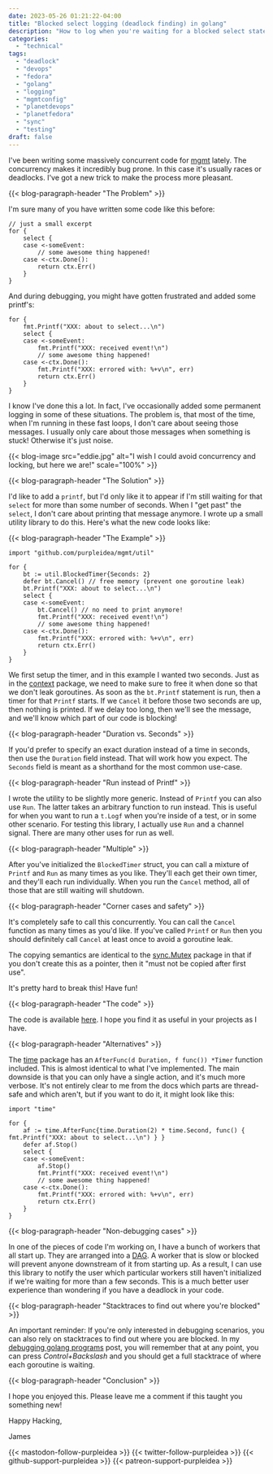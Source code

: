 ```yaml
---
date: 2023-05-26 01:21:22-04:00
title: "Blocked select logging (deadlock finding) in golang"
description: "How to log when you're waiting for a blocked select statement..."
categories:
  - "technical"
tags:
  - "deadlock"
  - "devops"
  - "fedora"
  - "golang"
  - "logging"
  - "mgmtconfig"
  - "planetdevops"
  - "planetfedora"
  - "sync"
  - "testing"
draft: false
---
```


I've been writing some massively concurrent code for [mgmt](https://github.com/purpleidea/mgmt/)
lately. The concurrency makes it incredibly bug prone. In this case it's usually
races or deadlocks. I've got a new trick to make the process more pleasant.

{{< blog-paragraph-header "The Problem" >}}

I'm sure many of you have written some code like this before:

```golang
// just a small excerpt
for {
	select {
	case <-someEvent:
		// some awesome thing happened!
	case <-ctx.Done():
		return ctx.Err()
	}
}
```

And during debugging, you might have gotten frustrated and added some printf's:

```golang
for {
	fmt.Printf("XXX: about to select...\n")
	select {
	case <-someEvent:
		fmt.Printf("XXX: received event!\n")
		// some awesome thing happened!
	case <-ctx.Done():
		fmt.Printf("XXX: errored with: %+v\n", err)
		return ctx.Err()
	}
}
```

I know I've done this a lot. In fact, I've occasionally added some permanent
logging in some of these situations. The problem is, that most of the time, when
I'm running in these fast loops, I don't care about seeing those messages. I
usually only care about those messages when something is stuck! Otherwise it's
just noise.

{{< blog-image src="eddie.jpg" alt="I wish I could avoid concurrency and locking, but here we are!" scale="100%" >}}

{{< blog-paragraph-header "The Solution" >}}

I'd like to add a `printf`, but I'd only like it to appear if I'm still waiting
for that `select` for more than some number of seconds. When I "get past" the
`select`, I don't care about printing that message anymore. I wrote up a small
utility library to do this. Here's what the new code looks like:

{{< blog-paragraph-header "The Example" >}}

```golang
import "github.com/purpleidea/mgmt/util"

for {
	bt := util.BlockedTimer{Seconds: 2}
	defer bt.Cancel() // free memory (prevent one goroutine leak)
	bt.Printf("XXX: about to select...\n")
	select {
	case <-someEvent:
		bt.Cancel() // no need to print anymore!
		fmt.Printf("XXX: received event!\n")
		// some awesome thing happened!
	case <-ctx.Done():
		fmt.Printf("XXX: errored with: %+v\n", err)
		return ctx.Err()
	}
}
```

We first setup the timer, and in this example I wanted two seconds. Just as in
the [context](https://godocs.io/context) package, we need to make sure to free
it when done so that we don't leak goroutines. As soon as the `bt.Printf`
statement is run, then a timer for that `Printf` starts. If we `Cancel` it
before those two seconds are up, then nothing is printed. If we delay too long,
then we'll see the message, and we'll know which part of our code is blocking!

{{< blog-paragraph-header "Duration vs. Seconds" >}}

If you'd prefer to specify an exact duration instead of a time in seconds, then
use the `Duration` field instead. That will work how you expect. The `Seconds`
field is meant as a shorthand for the most common use-case.

{{< blog-paragraph-header "Run instead of Printf" >}}

I wrote the utility to be slightly more generic. Instead of `Printf` you can
also use `Run`. The latter takes an arbitrary function to run instead. This is
useful for when you want to run a `t.Logf` when you're inside of a test, or in
some other scenario. For testing this library, I actually use `Run` and a
channel signal. There are many other uses for run as well.

{{< blog-paragraph-header "Multiple" >}}

After you've initialized the `BlockedTimer` struct, you can call a mixture of
`Printf` and `Run` as many times as you like. They'll each get their own timer,
and they'll each run individually. When you run the `Cancel` method, all of
those that are still waiting will shutdown.

{{< blog-paragraph-header "Corner cases and safety" >}}

It's completely safe to call this concurrently. You can call the `Cancel`
function as many times as you'd like. If you've called `Printf` or `Run` then
you should definitely call `Cancel` at least once to avoid a goroutine leak.

The copying semantics are identical to the [sync.Mutex](https://godocs.io/sync#Mutex)
package in that if you don't create this as a pointer, then it "must not be
copied after first use".

It's pretty hard to break this! Have fun!

{{< blog-paragraph-header "The code" >}}

The code is available [here](https://github.com/purpleidea/mgmt/blob/master/util/bt.go).
I hope you find it as useful in your projects as I have.

{{< blog-paragraph-header "Alternatives" >}}

The [time](https://godocs.io/time) package has an `AfterFunc(d Duration, f func()) *Timer`
function included. This is almost identical to what I've implemented. The main
downside is that you can only have a single action, and it's much more verbose.
It's not entirely clear to me from the docs which parts are thread-safe and
which aren't, but if you want to do it, it might look like this:

```golang
import "time"

for {
	af := time.AfterFunc{time.Duration(2) * time.Second, func() { fmt.Printf("XXX: about to select...\n") } }
	defer af.Stop()
	select {
	case <-someEvent:
		af.Stop()
		fmt.Printf("XXX: received event!\n")
		// some awesome thing happened!
	case <-ctx.Done():
		fmt.Printf("XXX: errored with: %+v\n", err)
		return ctx.Err()
	}
}
```

{{< blog-paragraph-header "Non-debugging cases" >}}

In one of the pieces of code I'm working on, I have a bunch of workers that all
start up. They are arranged into a [DAG](https://en.wikipedia.org/wiki/Directed_acyclic_graph).
A worker that is slow or blocked will prevent anyone downstream of it from
starting up. As a result, I can use this library to notify the user which
particular workers still haven't initialized if we're waiting for more than a
few seconds. This is a much better user experience than wondering if you have a
deadlock in your code.

{{< blog-paragraph-header "Stacktraces to find out where you're blocked" >}}

An important reminder: If you're only interested in debugging scenarios, you can
also rely on stacktraces to find out where you are blocked. In my
[debugging golang programs](/blog/2016/02/15/debugging-golang-programs/) post,
you will remember that at any point, you can press *Control+Backslash* and you
should get a full stacktrace of where each goroutine is waiting.

{{< blog-paragraph-header "Conclusion" >}}

I hope you enjoyed this. Please leave me a comment if this taught you something
new!

Happy Hacking,

James

{{< mastodon-follow-purpleidea >}}
{{< twitter-follow-purpleidea >}}
{{< github-support-purpleidea >}}
{{< patreon-support-purpleidea >}}
